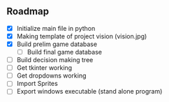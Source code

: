 ## Roadmap
- [x] Initialize main file in python
- [x] Making template of project vision (vision.jpg)
- [x] Build prelim game database
    - [ ] Build final game database
- [ ] Build decision making tree
- [ ] Get tkinter working
- [ ] Get dropdowns working
- [ ] Import Sprites
- [ ] Export windows executable (stand alone program)
